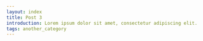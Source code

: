 ```yaml
---
layout: index
title: Post 3
introduction: Lorem ipsum dolor sit amet, consectetur adipiscing elit.
tags: another_category
---
```

